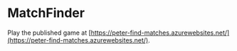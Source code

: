 # MatchFinder

Play the published game at [https://peter-find-matches.azurewebsites.net/](https://peter-find-matches.azurewebsites.net/).
